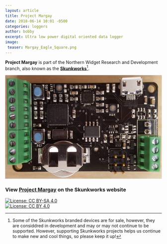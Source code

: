 ```yaml
---
layout: article
title: Project Margay
date: 2018-06-14 10:01 -0500
categories: loggers
author: bobby
excerpt: Ultra low power digital oriented data logger
image:
 teaser: Margay_Eagle_Square.png
---
```


<b>Project Margay</b> is part of the Northern Widget Research and Development branch, also known as the [<b>Skunkworks</b>](https://northernwidget-skunkworks.github.io/)[^1].

![Margay Board](/images/Margay_v0-0_small.png "Margay Board")

### View [<u>Project Margay</u>](https://northernwidget-skunkworks.github.io/Projects/Margay.html) on the Skunkworks website 

[![License: CC BY-SA 4.0](https://licensebuttons.net/l/by-sa/4.0/80x15.png)](https://creativecommons.org/licenses/by-sa/4.0/)
<br>
[![License: CC BY 4.0](https://img.shields.io/badge/License-CC%20BY%204.0-lightgrey.svg)](https://creativecommons.org/licenses/by/4.0/)

[^1]: Some of the Skunkworks branded devices are for sale, however, they are considdred in development and may or may not continue to be supported. However, supporting Skunkworks projects helps us continue to make new and cool things, so please keep it up!
